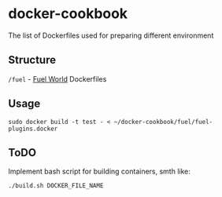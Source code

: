 docker-cookbook
===============

The list of Dockerfiles used for preparing different environment

Structure
---------

`/fuel`  -  [Fuel World](https://wiki.openstack.org/wiki/Fuel) Dockerfiles


Usage
-----
    sudo docker build -t test - < ~/docker-cookbook/fuel/fuel-plugins.docker

ToDO
----
Implement bash script for building containers, smth like:

    ./build.sh DOCKER_FILE_NAME